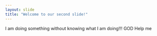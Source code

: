 ```yaml
---
layout: slide
title: "Welcome to our second slide!"
---
```

I am doing something without knowing what I am doing!!! GOD Help me
